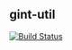 gint-util
-------------

[![Build Status](https://api.travis-ci.com/Gintellect/gint-util.png?token=Ep7JsJpF3GkfPp6Gsk1a)](http://magnum.travis-ci.com/Gintellect/gint-util)